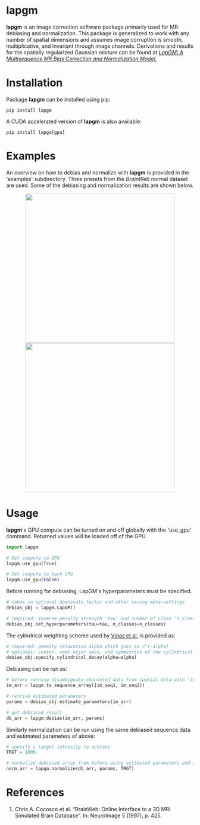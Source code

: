 # lapgm

**lapgm** is an image correction software package primarily used for MR debiasing and normalization. This package is generalized to work with any number of spatial dimensions and assumes image corruption is smooth, multiplicative, and invariant through image channels. Derivations and results for the spatially regularized Gaussian mixture can be found at [*LapGM: A Multisequence MR Bias Correction and Normalization Model.*](https://arxiv.org)

# Installation

Package **lapgm** can be installed using pip:
```
pip install lapgm
```
A CUDA accelerated version of **lapgm** is also available:
```
pip install lapgm[gpu]
```

# Examples

An overview on how to debias and normalize with **lapgm** is provided in the 'examples' subdirectory. Three presets from the *BrainWeb* normal dataset are used. Some of the debiasing and normalization results are shown below.

<p align="center">
  <img width="400" src="https://github.com/lucianoAvinas/biasgen/raw/main/images/biased_data.png">
  <img width="400" src="https://github.com/lucianoAvinas/biasgen/raw/main/images/normalized_data.png">
</p>

# Usage

**lapgm**'s GPU compute can be turned on and off globally with the 'use_gpu' command. Returned values will be loaded off of the GPU.
```python
import lapgm

# Set compute to GPU
lapgm.use_gpu(True)

# Set compute to back CPU
lapgm.use_gpu(False)
```

Before running for debiasing, LapGM's hyperparameters must be specified. 
```python
# takes in optional downscale_factor and other saving meta-settings
debias_obj = lapgm.LapGM()

# required: inverse penalty strength 'tau' and number of class 'n_classes'
debias_obj.set_hyperparameters(tau=tau, n_classes=n_classes)
```

The cylindrical weighting scheme used by [Vinas et al.](https://arxiv.org) is provided as:
```python
# required: penalty relaxation alpha which goes as r^(-alpha)
# optional: center, semi-major axes, and symmetries of the cylindrical ellipse
debias_obj.specify_cylindrical_decay(alpha=alpha)
```

Debiasing can be run as:
```python
# before running disambiguate channeled data from spatial data with 'to_sequence array'
im_arr = lapgm.to_sequence_array([im_seq1, im_seq2])

# retrive estimated parameters
params = debias_obj.estimate_parameters(im_arr)

# get debiased result
db_arr = lapgm.debias(im_arr, params)
```

Similarly normalization can be run using the same debiased sequence data and estimated parameters of above:
```python
# specify a target intensity to achieve
TRGT = 1000.

# normalize debiased array from before using estimated parameters and a target intensity
norm_arr = lapgm.normalize(db_arr, params, TRGT)
```

# References
1. Chris A. Cocosco et al. “BrainWeb: Online Interface to a 3D MRI Simulated Brain Database”. In: NeuroImage 5 (1997), p. 425.
